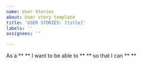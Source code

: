 ```yaml
---
name: User Stories
about: User story template
title: 'USER STORIES: [title]'
labels: ''
assignees: ''

---
```


As a ** ** I want to be able to ** ** so that I can ** **
